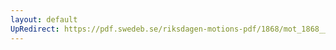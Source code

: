```yaml
---
layout: default
UpRedirect: https://pdf.swedeb.se/riksdagen-motions-pdf/1868/mot_1868__fk__00087.pdf
---
```

